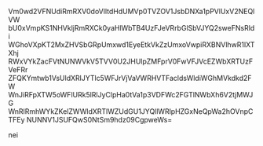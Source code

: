 Vm0wd2VFNUdiRmRXV0doVlltdHdUMVp0TVZOV1JsbDNXa1pPVlUxV2NEQlVW
bU0xVmpKS1NHVkljRmRXCk0yaHlWbTB4UzFJeVRrbGlSbVJYQ2sweFNsRldi
WGhoVXpKT2MxZHVSbGRpUmxwd1EyeEtkVkZzUmxoVwpiRXBNVlhwR1lXTXhj
RWxVYkZacFVtNUNWVkV5TVV0U2JHUlpZMFprV0FwVFJVcEZWbXRTUzFVeFRr
ZFQKYmtwb1VsUldXRlJYTlc5WFJrVjVaVWRHVTFacldsWldiWGhMVkdkd2FW
WnJiRFpXTW5oWFlURk5lRlJyClpHa0tVa1p3VDFWc2FGTlNWbXh6V2tjMWJG
WnRlRmhWYkZKelZWWldXRTlWZUdGU1JYQllWRlpHZGxNeQpWa2hOVnpCTFEy
NUNNV1JSUFQwS0NtSm9hdz09CgpweWs=

nei
